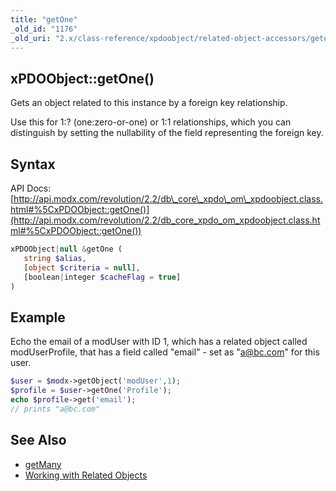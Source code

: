 ```yaml
---
title: "getOne"
_old_id: "1176"
_old_uri: "2.x/class-reference/xpdoobject/related-object-accessors/getone"
---
```


## xPDOObject::getOne()

Gets an object related to this instance by a foreign key relationship.

Use this for 1:? (one:zero-or-one) or 1:1 relationships, which you can distinguish by setting the nullability of the field representing the foreign key.

## Syntax

API Docs: [http://api.modx.com/revolution/2.2/db\_core\_xpdo\_om\_xpdoobject.class.html#%5CxPDOObject::getOne()](http://api.modx.com/revolution/2.2/db_core_xpdo_om_xpdoobject.class.html#%5CxPDOObject::getOne())

``` php
xPDOObject|null &getOne (
   string $alias,
   [object $criteria = null],
   [boolean|integer $cacheFlag = true]
)
```

## Example

Echo the email of a modUser with ID 1, which has a related object called modUserProfile, that has a field called "email" - set as "a@bc.com" for this user.

``` php
$user = $modx->getObject('modUser',1);
$profile = $user->getOne('Profile');
echo $profile->get('email');
// prints "a@bc.com"
```

## See Also

- [getMany](extending-modx/xpdo/class-reference/xpdoobject/related-object-accessors/getmany "getMany")
- [Working with Related Objects](extending-modx/xpdo/retrieving-objects/related-objects "Working with Related Objects")